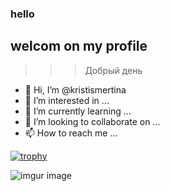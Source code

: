 ### hello ###
## welcom on my profile ##


>>> Добрый день

- 👋 Hi, I’m @kristismertina
- 👀 I’m interested in ...
- 🌱 I’m currently learning ...
- 💞️ I’m looking to collaborate on ...
- 📫 How to reach me ...

<!---
kristismertina/kristismertina is a ✨ special ✨ repository because its `README.md` (this file) appears on your GitHub profile.
You can click the Preview link to take a look at your changes.
--->
[![trophy](https://github-profile-trophy.vercel.app/?username=ryo-ma)](https://github.com/ryo-ma/github-profile-trophy)


![imgur image](https://i.imgur.com/NqlNNIF_d.webp?maxwidth=520&shape=thumb&fidelity=high)
